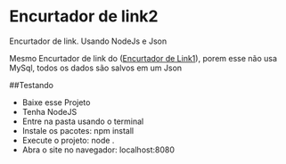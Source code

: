 # Encurtador de link2
Encurtador de link. Usando NodeJs e Json

Mesmo Encurtador de link do ([Encurtador de Link1](https://github.com/PaxtelR/Encurtador-de-link1)), porem esse não usa MySql, todos os dados são salvos em um Json


##Testando
- Baixe esse Projeto
- Tenha NodeJS
- Entre na pasta usando o terminal
- Instale os pacotes: npm install
- Execute o projeto: node .
- Abra o site no navegador: localhost:8080
